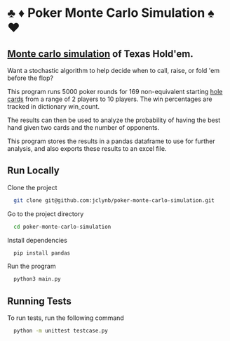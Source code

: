 # ♣️ ♦️ Poker Monte Carlo Simulation ♠️ ♥️
## [Monte carlo simulation](https://en.wikipedia.org/wiki/Monte_Carlo_method) of Texas Hold'em.
Want a stochastic algorithm to help decide when to call, raise, or fold 'em before the flop?

This program runs 5000 poker rounds for 169 non-equivalent starting [hole cards](https://en.wikipedia.org/wiki/Texas_hold_%27em_starting_hands) from a range of 2 players to 10 players. The win percentages are tracked in dictionary win_count.

The results can then be used to analyze the probability of having the best hand given two cards and the number of opponents.

This program stores the results in a pandas dataframe to use for further analysis, and also exports these results to an excel file.


## Run Locally

Clone the project

```bash
  git clone git@github.com:jclynb/poker-monte-carlo-simulation.git
```

Go to the project directory

```bash
  cd poker-monte-carlo-simulation
```

Install dependencies

```bash
  pip install pandas
```

Run the program

```bash
  python3 main.py
```


## Running Tests

To run tests, run the following command

```bash
  python -m unittest testcase.py
```

